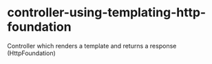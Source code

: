 # controller-using-templating-http-foundation
Controller which renders a template and returns a response (HttpFoundation)
